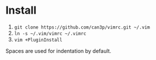 # Install

1. `git clone https://github.com/can3p/vimrc.git ~/.vim`
2. `ln -s ~/.vim/vimrc ~/.vimrc`
3. `vim +PluginInstall`

Spaces are used for indentation by default.
